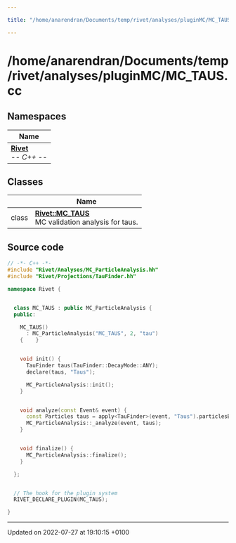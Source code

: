 ```yaml
---

title: "/home/anarendran/Documents/temp/rivet/analyses/pluginMC/MC_TAUS.cc"

---
```


# /home/anarendran/Documents/temp/rivet/analyses/pluginMC/MC_TAUS.cc



## Namespaces

| Name           |
| -------------- |
| **[Rivet](http://example.org/namespaces/namespacerivet/)** <br>-*- C++ -*-  |

## Classes

|                | Name           |
| -------------- | -------------- |
| class | **[Rivet::MC_TAUS](http://example.org/classes/classrivet_1_1mc__taus/)** <br>MC validation analysis for taus.  |




## Source code

```cpp
// -*- C++ -*-
#include "Rivet/Analyses/MC_ParticleAnalysis.hh"
#include "Rivet/Projections/TauFinder.hh"

namespace Rivet {


  class MC_TAUS : public MC_ParticleAnalysis {
  public:

    MC_TAUS()
      : MC_ParticleAnalysis("MC_TAUS", 2, "tau")
    {    }


    void init() {
      TauFinder taus(TauFinder::DecayMode::ANY);
      declare(taus, "Taus");

      MC_ParticleAnalysis::init();
    }


    void analyze(const Event& event) {
      const Particles taus = apply<TauFinder>(event, "Taus").particlesByPt(0.5*GeV);
      MC_ParticleAnalysis::_analyze(event, taus);
    }


    void finalize() {
      MC_ParticleAnalysis::finalize();
    }

  };


  // The hook for the plugin system
  RIVET_DECLARE_PLUGIN(MC_TAUS);

}
```


-------------------------------

Updated on 2022-07-27 at 19:10:15 +0100
